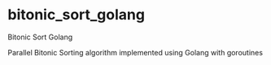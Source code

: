 bitonic_sort_golang
===================

Bitonic Sort Golang

Parallel Bitonic Sorting  algorithm implemented using Golang with goroutines